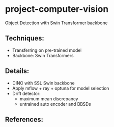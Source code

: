 # project-computer-vision
Object Detection with Swin Transformer backbone
## Techniques:
- Transferring on pre-trained model
- Backbone: Swin Transformers
## Details:
- DINO with SSL Swin backbone
- Apply mflow + ray + optuna for model selection
- Drift detector: 
    - maximum mean discrepancy 
    - untrained auto encoder and BBSDs

## References:

